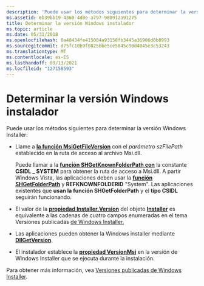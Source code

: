 ```yaml
---
description: 'Puede usar los métodos siguientes para determinar la versión Windows Installer:'
ms.assetid: 6b39bb19-4360-4d0e-a797-980912a91275
title: Determinar la versión Windows instalador
ms.topic: article
ms.date: 05/31/2018
ms.openlocfilehash: 0a48434fe415084a93158fb3445a36906d8b8993
ms.sourcegitcommit: d75fc10b9f0825bbe5ce5045c90d4045e3c53243
ms.translationtype: MT
ms.contentlocale: es-ES
ms.lasthandoff: 09/13/2021
ms.locfileid: "127158593"
---
```

# <a name="determining-the-windows-installer-version"></a>Determinar la versión Windows instalador

Puede usar los métodos siguientes para determinar la versión Windows Installer:

-   Llame a [**la función MsiGetFileVersion**](/windows/desktop/api/Msi/nf-msi-msigetfileversiona) con el *parámetro szFilePath* establecido en la ruta de acceso al archivo Msi.dll.

    Puede llamar a la [**función SHGetKnownFolderPath con**](/windows/win32/api/shlobj_core/nf-shlobj_core-shgetknownfolderpath) la constante **CSIDL \_ SYSTEM** para obtener la ruta de acceso a Msi.dll. A partir Windows Vista, las aplicaciones deben usar la [**función SHGetFolderPath**](/windows/win32/api/shlobj_core/nf-shlobj_core-shgetfolderpatha) y **REFKNOWNFOLDERID** "System". Las aplicaciones existentes que **usan la función SHGetFolderPath** y el **tipo CSIDL** seguirán funcionando.

-   El valor de la [**propiedad Installer.Version**](installer-version.md) del objeto [**Installer**](installer-object.md) es equivalente a las cadenas de cuatro campos enumeradas en el tema Versiones publicadas [de Windows Installer.](released-versions-of-windows-installer.md)
-   Las aplicaciones pueden obtener la Windows installer mediante [**DllGetVersion**](/windows/win32/api/shlwapi/nc-shlwapi-dllgetversionproc).
-   El instalador establece la [**propiedad VersionMsi**](versionmsi.md) en la versión de Windows Installer que se ejecuta durante la instalación.

Para obtener más información, vea [Versiones publicadas de Windows Installer](released-versions-of-windows-installer.md).

 

 
